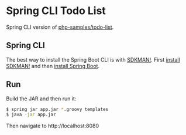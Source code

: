 # Spring CLI Todo List

Spring CLI version of [php-samples/todo-list](https://github.com/JahnelGroup/php-samples/tree/master/todo-list).

## Spring CLI 

The best way to install the Spring Boot CLI is with [SDKMAN!](https://sdkman.io/). First [install SDKMAN!](https://sdkman.io/install) and then [install Spring Boot](https://sdkman.io/sdks#springboot).

## Run

Build the JAR and then run it:

```bash
$ spring jar app.jar *.groovy templates
$ java -jar app.jar
```

Then navigate to http://localhost:8080
